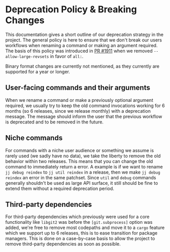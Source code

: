 # Deprecation Policy & Breaking Changes

This documentation gives a short outline of our deprecation strategy in the
project. The general policy is here to ensure that we don't break our users
workflows when renaming a command or making an argument required. The basis of
this policy was introduced in [PR #1911] when we removed
`--allow-large-revsets` in favor of `all:`.

Binary format changes are currently not mentioned, as they currently are
supported for a year or longer.

## User-facing commands and their arguments

When we rename a command or make a previously optional argument required,
we usually try to keep the old command invocations working for 6
months (so 6 releases, since we release monthly) with a deprecation message.
The message should inform the user that the previous workflow is deprecated
and to be removed in the future.

## Niche commands

For commands with a niche user audience or something we assume is rarely used
(we sadly have no data), we take the liberty to remove the old behavior within
two releases. This means that you can change the old command to immediately
return a error. A example is if we want to rename `jj debug reindex` to
`jj util reindex` in a release, then we make `jj debug reindex` an error in the
same patchset. Since `util` and `debug` commands generally shouldn't be used as
large API surface, it still should be fine to extend them without a required
deprecation period.

## Third-party dependencies

For third-party dependencies which previously were used for a core functionality
like `libgit2` was before the `[git.subprocess]` option was added, we're free
to remove most codepaths and move it to a `cargo` feature which we support
up to 6 releases, this is to ease transition for package managers. This is done
on a case-by-case basis to allow the project to remove third-party dependencies
as soon as possible.

[PR #1911]: https://github.com/jj-vcs/jj/pull/1911
